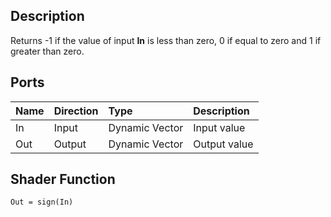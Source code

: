 ## Description

Returns -1 if the value of input **In** is less than zero, 0 if equal to zero and 1 if greater than zero.

## Ports

| Name        | Direction           | Type  | Description |
|:------------ |:-------------|:-----|:---|
| In      | Input | Dynamic Vector | Input value |
| Out | Output      |    Dynamic Vector | Output value |

## Shader Function

`Out = sign(In)`